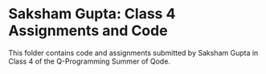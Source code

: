 # Saksham Gupta: Class 4 Assignments and Code
This folder contains code and assignments submitted by Saksham Gupta in Class 4 of the Q-Programming Summer of Qode.